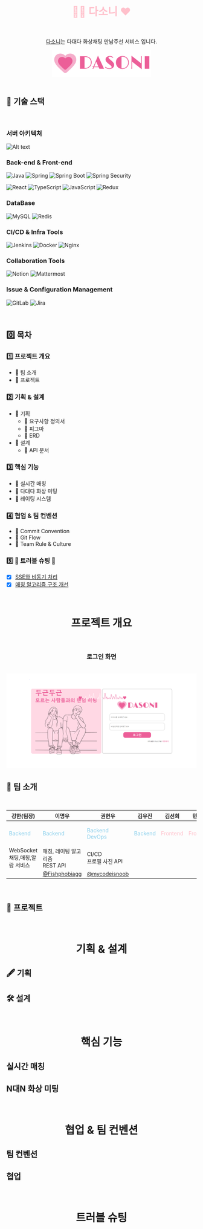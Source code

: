 <h1 align="center", style="color: pink"> 👩👨 다소니 ❤ </h1>
<br>
<p align="center"><a href="http://i9a307.p.ssafy.io/">다소니</a>는 다대다 화상채팅 만남주선 서비스 입니다.</p>
<div align="center"><img
  src="frontend/src/assets/image/logo.png"
  alt="다소니 로고"
/></div>


<br>

## 🔧 기술 스택
<br>

### 서버 아키텍처

![Alt text](image.png)

### Back-end & Front-end
![Java](https://img.shields.io/badge/Java-yellow.svg?&style=for-the-badge&logo=java&logoColor=#3776AB)
![Spring](https://img.shields.io/badge/Spring-6DB33F.svg?&style=for-the-badge&logo=Spring&logoColor=white)
![Spring Boot](https://img.shields.io/badge/Spring%20Boot-6DB33F.svg?&style=for-the-badge&logo=Spring%20Boot&logoColor=white)
![Spring Security](https://img.shields.io/badge/Spring%20Security-6DB33F.svg?&style=for-the-badge&logo=Spring%20Security&logoColor=white)

![React](https://img.shields.io/badge/React-61DAFB.svg?&style=for-the-badge&logo=React&logoColor=blue)
![TypeScript](https://img.shields.io/badge/TypeScript-3178C6.svg?&style=for-the-badge&logo=Typescript&logoColor=white)
![JavaScript](https://img.shields.io/badge/JavaScript-F7DF1E.svg?&style=for-the-badge&logo=Javascript&logoColor=black)
![Redux](https://img.shields.io/badge/Redux-764ABC.svg?&style=for-the-badge&logo=Redux&logoColor=white)

### DataBase

![MySQL](https://img.shields.io/badge/MySQL-4479A1.svg?&style=for-the-badge&logo=MySQL&logoColor=white)
![Redis](https://img.shields.io/badge/Redis-DC382D.svg?&style=for-the-badge&logo=Redis&logoColor=white)

### CI/CD & Infra Tools

![Jenkins](https://img.shields.io/badge/Jenkins-D24939.svg?&style=for-the-badge&logo=Jenkins&logoColor=white)
![Docker](https://img.shields.io/badge/Docker-2496ED.svg?&style=for-the-badge&logo=Docker&logoColor=white)
![Nginx](https://img.shields.io/badge/Nginx-009639.svg?&style=for-the-badge&logo=Nginx&logoColor=white)

### Collaboration Tools
![Notion](https://img.shields.io/badge/Notion-000000.svg?&style=for-the-badge&logo=Notion&logoColor=로고색상)
![Mattermost](https://img.shields.io/badge/Mattermost-0058CC.svg?&style=for-the-badge&logo=Mattermost&logoColor=로고색상)

### Issue & Configuration Management
![GitLab](https://img.shields.io/badge/Gitlab-FC6D26.svg?&style=for-the-badge&logo=Gitlab&logoColor=#FC6D26)
![Jira](https://img.shields.io/badge/Jira-0052CC.svg?&style=for-the-badge&logo=Jira&logoColor=Blue)

<br>

## 0️⃣ 목차

### 1️⃣ 프로젝트 개요
  - 🔹 팀 소개
  - 🔹 프로젝트
### 2️⃣ 기획 & 설계
  - 🔹 기획
    - 🔹 요구사항 정의서
    - 🔹 피그마
    - 🔹 ERD
  - 🔹 설계
    - 🔹 API 문서

### 3️⃣ 핵심 기능
  - 🔹 실시간 매칭
  - 🔹 다대다 화상 미팅
  - 🔹 레이팅 시스템
  
### 4️⃣ 협업 & 팀 컨벤션
  - 🔹 Commit Convention
  - 🔹 Git Flow
  - 🔹 Team Rule & Culture

### 5️⃣ 🚨 트러블 슈팅 🚨
  - [X] [SSE와 비동기 처리](https://github.com/YeryunJung)
  - [X] [매칭 알고리즘 구조 개선](https://github.com/Fishphobiagg)

<br>

<h1 align="center"> 프로젝트 개요 </h1>
<br>

<h3 align="center">로그인 화면</h3>
<br>
<div align="center"><img
  src="img/login.png"
  alt="다소니 로고"
/></div>

## 👋 팀 소개
<br>

| **강한(팀장**) | **이명우** | **권현우**                                             | **김유진** | **김선희** | **민경현** |
| --- | --- |-----------------------------------------------------| --- |--- | --- |
| <p align="left" style="color:skyblue">Backend</p> | <p align="left" style="color:skyblue">Backend</p> | <p align="left" style="color:skyblue">Backend <br> DevOps</p> | <p align="left" style="color:skyblue">Backend</p> | <p align="left" style="color:pink">Frontend</p> | <p align="left" style="color:pink">Frontend</p> |
| WebSocket <br> 채팅,매칭,알람 서비스 | 매칭, 레이팅 알고리즘 <br> REST API | CI/CD <br> 프로필 사진 API                               |  |  |
|  | [@Fishphobiagg](https://github.com/Fishphobiagg) | [@mycodeisnoob](https://github.com/mycodeisnoob)    |  |  |  |
<br>

## 🍳 프로젝트

<br>

<h1 align="center"> 기획 & 설계 </h1>

## 🖋 기획

## 🛠 설계

<br>

<h1 align="center"> 핵심 기능 </h1>

## 실시간 매칭

## N대N 화상 미팅

<br>

<h1 align="center"> 협업 & 팀 컨벤션 </h1>

## 팀 컨벤션

## 협업

<br>

<h1 align="center"> 트러블 슈팅 </h1>

